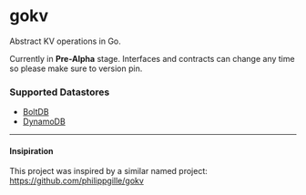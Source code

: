 # gokv
Abstract KV operations in Go.

Currently in **Pre-Alpha** stage. Interfaces and contracts can change any time so please make sure to version pin. 

### Supported Datastores
* [BoltDB](https://github.com/etcd-io/bbolt) 
* [DynamoDB](https://aws.amazon.com/dynamodb/)


****

#### Insipiration
This project was inspired by a similar named project: https://github.com/philippgille/gokv
